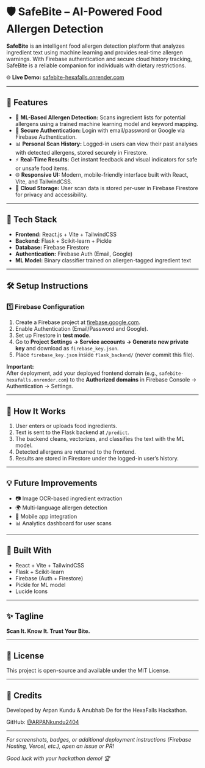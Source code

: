 # 🛡️ SafeBite – AI-Powered Food Allergen Detection

**SafeBite** is an intelligent food allergen detection platform that analyzes ingredient text using machine learning and provides real-time allergen warnings. With Firebase authentication and secure cloud history tracking, SafeBite is a reliable companion for individuals with dietary restrictions.

🌐 **Live Demo:** [safebite-hexafalls.onrender.com](https://safebite-hexafalls.onrender.com/)

---

## 🚀 Features

- 🧠 **ML-Based Allergen Detection:** Scans ingredient lists for potential allergens using a trained machine learning model and keyword mapping.
- 🔐 **Secure Authentication:** Login with email/password or Google via Firebase Authentication.
- 📊 **Personal Scan History:** Logged-in users can view their past analyses with detected allergens, stored securely in Firestore.
- ⚡ **Real-Time Results:** Get instant feedback and visual indicators for safe or unsafe food items.
- 🌐 **Responsive UI:** Modern, mobile-friendly interface built with React, Vite, and TailwindCSS.
- 🔗 **Cloud Storage:** User scan data is stored per-user in Firebase Firestore for privacy and accessibility.

---

## 🔧 Tech Stack

- **Frontend:** React.js + Vite + TailwindCSS
- **Backend:** Flask + Scikit-learn + Pickle
- **Database:** Firebase Firestore
- **Authentication:** Firebase Auth (Email, Google)
- **ML Model:** Binary classifier trained on allergen-tagged ingredient text

---

## 🛠️ Setup Instructions

### 1️⃣ Firebase Configuration

1. Create a Firebase project at [firebase.google.com](https://firebase.google.com).
2. Enable Authentication (Email/Password and Google).
3. Set up Firestore in **test mode**.
4. Go to **Project Settings → Service accounts → Generate new private key** and download as `firebase_key.json`.
5. Place `firebase_key.json` inside `flask_backend/` (never commit this file).

**Important:**  
After deployment, add your deployed frontend domain (e.g., `safebite-hexafalls.onrender.com`) to the **Authorized domains** in Firebase Console → Authentication → Settings.

---

## 🧪 How It Works

1. User enters or uploads food ingredients.
2. Text is sent to the Flask backend at `/predict`.
3. The backend cleans, vectorizes, and classifies the text with the ML model.
4. Detected allergens are returned to the frontend.
5. Results are stored in Firestore under the logged-in user’s history.

---

## 💡 Future Improvements

- 📷 Image OCR-based ingredient extraction
- 🌍 Multi-language allergen detection
- 📱 Mobile app integration
- 📊 Analytics dashboard for user scans

---

## 🧠 Built With

- React + Vite + TailwindCSS
- Flask + Scikit-learn
- Firebase (Auth + Firestore)
- Pickle for ML model
- Lucide Icons

---

## ✨ Tagline

**Scan It. Know It. Trust Your Bite.**

---

## 📃 License

This project is open-source and available under the MIT License.

---

## 🙌 Credits

Developed by Arpan Kundu & Anubhab De for the HexaFalls Hackathon.

GitHub: [@ARPANkundu2404](https://github.com/ARPANkundu2404)

---

*For screenshots, badges, or additional deployment instructions (Firebase Hosting, Vercel, etc.), open an issue or PR!*

*Good luck with your hackathon demo! 🏆*





